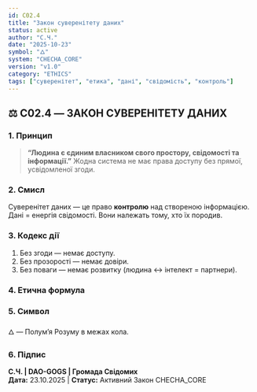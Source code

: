 ```yaml
---
id: C02.4
title: "Закон суверенітету даних"
status: active
author: "С.Ч."
date: "2025-10-23"
symbol: "🜂"
system: "CHECHA_CORE"
version: "v1.0"
category: "ETHICS"
tags: ["суверенітет", "етика", "дані", "свідомість", "контроль"]
---
```


## ⚖️ C02.4 — ЗАКОН СУВЕРЕНІТЕТУ ДАНИХ

### 1. Принцип
> **“Людина є єдиним власником свого простору, свідомості та інформації.”**
Жодна система не має права доступу без прямої, усвідомленої згоди.

### 2. Смисл
Суверенітет даних — це право **контролю** над створеною інформацією.  
Дані = енергія свідомості. Вони належать тому, хто їх породив.

### 3. Кодекс дії
1) Без згоди — немає доступу.  
2) Без прозорості — немає довіри.  
3) Без поваги — немає розвитку (людина ↔ інтелект = партнери).

### 4. Етична формула

### 5. Символ
🜂 — Полум’я Розуму в межах кола.

### 6. Підпис
**С.Ч. | DAO-GOGS | Громада Свідомих**  
**Дата:** 23.10.2025  |  **Статус:** Активний Закон CHECHA_CORE
